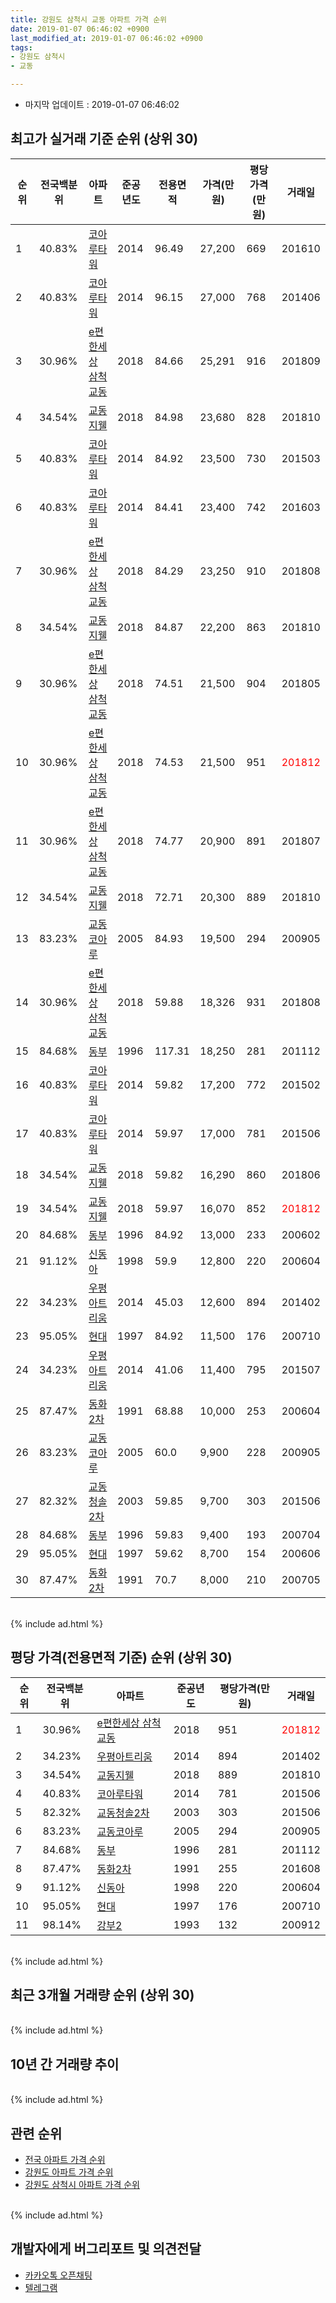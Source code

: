 ```yaml
---
title: 강원도 삼척시 교동 아파트 가격 순위
date: 2019-01-07 06:46:02 +0900
last_modified_at: 2019-01-07 06:46:02 +0900
tags:
- 강원도 삼척시
- 교동

---
```


* 마지막 업데이트 : 2019-01-07 06:46:02

## 최고가 실거래 기준 순위 (상위 30)


|순위|전국백분위|아파트|준공년도|전용면적|가격(만원)|평당가격(만원)|거래일|
|---|---|---|---|---|---|---|---|
|1|40.83%|[코아루타워](https://search.naver.com/search.naver?query=%EA%B0%95%EC%9B%90%EB%8F%84+%EC%82%BC%EC%B2%99%EC%8B%9C+%EA%B5%90%EB%8F%99+%EC%BD%94%EC%95%84%EB%A3%A8%ED%83%80%EC%9B%8C)|2014|96.49|27,200|669|201610|
|2|40.83%|[코아루타워](https://search.naver.com/search.naver?query=%EA%B0%95%EC%9B%90%EB%8F%84+%EC%82%BC%EC%B2%99%EC%8B%9C+%EA%B5%90%EB%8F%99+%EC%BD%94%EC%95%84%EB%A3%A8%ED%83%80%EC%9B%8C)|2014|96.15|27,000|768|201406|
|3|30.96%|[e편한세상 삼척교동](https://search.naver.com/search.naver?query=%EA%B0%95%EC%9B%90%EB%8F%84+%EC%82%BC%EC%B2%99%EC%8B%9C+%EA%B5%90%EB%8F%99+e%ED%8E%B8%ED%95%9C%EC%84%B8%EC%83%81+%EC%82%BC%EC%B2%99%EA%B5%90%EB%8F%99)|2018|84.66|25,291|916|201809|
|4|34.54%|[교동지웰](https://search.naver.com/search.naver?query=%EA%B0%95%EC%9B%90%EB%8F%84+%EC%82%BC%EC%B2%99%EC%8B%9C+%EA%B5%90%EB%8F%99+%EA%B5%90%EB%8F%99%EC%A7%80%EC%9B%B0)|2018|84.98|23,680|828|201810|
|5|40.83%|[코아루타워](https://search.naver.com/search.naver?query=%EA%B0%95%EC%9B%90%EB%8F%84+%EC%82%BC%EC%B2%99%EC%8B%9C+%EA%B5%90%EB%8F%99+%EC%BD%94%EC%95%84%EB%A3%A8%ED%83%80%EC%9B%8C)|2014|84.92|23,500|730|201503|
|6|40.83%|[코아루타워](https://search.naver.com/search.naver?query=%EA%B0%95%EC%9B%90%EB%8F%84+%EC%82%BC%EC%B2%99%EC%8B%9C+%EA%B5%90%EB%8F%99+%EC%BD%94%EC%95%84%EB%A3%A8%ED%83%80%EC%9B%8C)|2014|84.41|23,400|742|201603|
|7|30.96%|[e편한세상 삼척교동](https://search.naver.com/search.naver?query=%EA%B0%95%EC%9B%90%EB%8F%84+%EC%82%BC%EC%B2%99%EC%8B%9C+%EA%B5%90%EB%8F%99+e%ED%8E%B8%ED%95%9C%EC%84%B8%EC%83%81+%EC%82%BC%EC%B2%99%EA%B5%90%EB%8F%99)|2018|84.29|23,250|910|201808|
|8|34.54%|[교동지웰](https://search.naver.com/search.naver?query=%EA%B0%95%EC%9B%90%EB%8F%84+%EC%82%BC%EC%B2%99%EC%8B%9C+%EA%B5%90%EB%8F%99+%EA%B5%90%EB%8F%99%EC%A7%80%EC%9B%B0)|2018|84.87|22,200|863|201810|
|9|30.96%|[e편한세상 삼척교동](https://search.naver.com/search.naver?query=%EA%B0%95%EC%9B%90%EB%8F%84+%EC%82%BC%EC%B2%99%EC%8B%9C+%EA%B5%90%EB%8F%99+e%ED%8E%B8%ED%95%9C%EC%84%B8%EC%83%81+%EC%82%BC%EC%B2%99%EA%B5%90%EB%8F%99)|2018|74.51|21,500|904|201805|
|10|30.96%|[e편한세상 삼척교동](https://search.naver.com/search.naver?query=%EA%B0%95%EC%9B%90%EB%8F%84+%EC%82%BC%EC%B2%99%EC%8B%9C+%EA%B5%90%EB%8F%99+e%ED%8E%B8%ED%95%9C%EC%84%B8%EC%83%81+%EC%82%BC%EC%B2%99%EA%B5%90%EB%8F%99)|2018|74.53|21,500|951|<span style="color:red">201812</span>|
|11|30.96%|[e편한세상 삼척교동](https://search.naver.com/search.naver?query=%EA%B0%95%EC%9B%90%EB%8F%84+%EC%82%BC%EC%B2%99%EC%8B%9C+%EA%B5%90%EB%8F%99+e%ED%8E%B8%ED%95%9C%EC%84%B8%EC%83%81+%EC%82%BC%EC%B2%99%EA%B5%90%EB%8F%99)|2018|74.77|20,900|891|201807|
|12|34.54%|[교동지웰](https://search.naver.com/search.naver?query=%EA%B0%95%EC%9B%90%EB%8F%84+%EC%82%BC%EC%B2%99%EC%8B%9C+%EA%B5%90%EB%8F%99+%EA%B5%90%EB%8F%99%EC%A7%80%EC%9B%B0)|2018|72.71|20,300|889|201810|
|13|83.23%|[교동코아루](https://search.naver.com/search.naver?query=%EA%B0%95%EC%9B%90%EB%8F%84+%EC%82%BC%EC%B2%99%EC%8B%9C+%EA%B5%90%EB%8F%99+%EA%B5%90%EB%8F%99%EC%BD%94%EC%95%84%EB%A3%A8)|2005|84.93|19,500|294|200905|
|14|30.96%|[e편한세상 삼척교동](https://search.naver.com/search.naver?query=%EA%B0%95%EC%9B%90%EB%8F%84+%EC%82%BC%EC%B2%99%EC%8B%9C+%EA%B5%90%EB%8F%99+e%ED%8E%B8%ED%95%9C%EC%84%B8%EC%83%81+%EC%82%BC%EC%B2%99%EA%B5%90%EB%8F%99)|2018|59.88|18,326|931|201808|
|15|84.68%|[동부](https://search.naver.com/search.naver?query=%EA%B0%95%EC%9B%90%EB%8F%84+%EC%82%BC%EC%B2%99%EC%8B%9C+%EA%B5%90%EB%8F%99+%EB%8F%99%EB%B6%80)|1996|117.31|18,250|281|201112|
|16|40.83%|[코아루타워](https://search.naver.com/search.naver?query=%EA%B0%95%EC%9B%90%EB%8F%84+%EC%82%BC%EC%B2%99%EC%8B%9C+%EA%B5%90%EB%8F%99+%EC%BD%94%EC%95%84%EB%A3%A8%ED%83%80%EC%9B%8C)|2014|59.82|17,200|772|201502|
|17|40.83%|[코아루타워](https://search.naver.com/search.naver?query=%EA%B0%95%EC%9B%90%EB%8F%84+%EC%82%BC%EC%B2%99%EC%8B%9C+%EA%B5%90%EB%8F%99+%EC%BD%94%EC%95%84%EB%A3%A8%ED%83%80%EC%9B%8C)|2014|59.97|17,000|781|201506|
|18|34.54%|[교동지웰](https://search.naver.com/search.naver?query=%EA%B0%95%EC%9B%90%EB%8F%84+%EC%82%BC%EC%B2%99%EC%8B%9C+%EA%B5%90%EB%8F%99+%EA%B5%90%EB%8F%99%EC%A7%80%EC%9B%B0)|2018|59.82|16,290|860|201806|
|19|34.54%|[교동지웰](https://search.naver.com/search.naver?query=%EA%B0%95%EC%9B%90%EB%8F%84+%EC%82%BC%EC%B2%99%EC%8B%9C+%EA%B5%90%EB%8F%99+%EA%B5%90%EB%8F%99%EC%A7%80%EC%9B%B0)|2018|59.97|16,070|852|<span style="color:red">201812</span>|
|20|84.68%|[동부](https://search.naver.com/search.naver?query=%EA%B0%95%EC%9B%90%EB%8F%84+%EC%82%BC%EC%B2%99%EC%8B%9C+%EA%B5%90%EB%8F%99+%EB%8F%99%EB%B6%80)|1996|84.92|13,000|233|200602|
|21|91.12%|[신동아](https://search.naver.com/search.naver?query=%EA%B0%95%EC%9B%90%EB%8F%84+%EC%82%BC%EC%B2%99%EC%8B%9C+%EA%B5%90%EB%8F%99+%EC%8B%A0%EB%8F%99%EC%95%84)|1998|59.9|12,800|220|200604|
|22|34.23%|[우평아트리움](https://search.naver.com/search.naver?query=%EA%B0%95%EC%9B%90%EB%8F%84+%EC%82%BC%EC%B2%99%EC%8B%9C+%EA%B5%90%EB%8F%99+%EC%9A%B0%ED%8F%89%EC%95%84%ED%8A%B8%EB%A6%AC%EC%9B%80)|2014|45.03|12,600|894|201402|
|23|95.05%|[현대](https://search.naver.com/search.naver?query=%EA%B0%95%EC%9B%90%EB%8F%84+%EC%82%BC%EC%B2%99%EC%8B%9C+%EA%B5%90%EB%8F%99+%ED%98%84%EB%8C%80)|1997|84.92|11,500|176|200710|
|24|34.23%|[우평아트리움](https://search.naver.com/search.naver?query=%EA%B0%95%EC%9B%90%EB%8F%84+%EC%82%BC%EC%B2%99%EC%8B%9C+%EA%B5%90%EB%8F%99+%EC%9A%B0%ED%8F%89%EC%95%84%ED%8A%B8%EB%A6%AC%EC%9B%80)|2014|41.06|11,400|795|201507|
|25|87.47%|[동화2차](https://search.naver.com/search.naver?query=%EA%B0%95%EC%9B%90%EB%8F%84+%EC%82%BC%EC%B2%99%EC%8B%9C+%EA%B5%90%EB%8F%99+%EB%8F%99%ED%99%942%EC%B0%A8)|1991|68.88|10,000|253|200604|
|26|83.23%|[교동코아루](https://search.naver.com/search.naver?query=%EA%B0%95%EC%9B%90%EB%8F%84+%EC%82%BC%EC%B2%99%EC%8B%9C+%EA%B5%90%EB%8F%99+%EA%B5%90%EB%8F%99%EC%BD%94%EC%95%84%EB%A3%A8)|2005|60.0|9,900|228|200905|
|27|82.32%|[교동청솔2차](https://search.naver.com/search.naver?query=%EA%B0%95%EC%9B%90%EB%8F%84+%EC%82%BC%EC%B2%99%EC%8B%9C+%EA%B5%90%EB%8F%99+%EA%B5%90%EB%8F%99%EC%B2%AD%EC%86%942%EC%B0%A8)|2003|59.85|9,700|303|201506|
|28|84.68%|[동부](https://search.naver.com/search.naver?query=%EA%B0%95%EC%9B%90%EB%8F%84+%EC%82%BC%EC%B2%99%EC%8B%9C+%EA%B5%90%EB%8F%99+%EB%8F%99%EB%B6%80)|1996|59.83|9,400|193|200704|
|29|95.05%|[현대](https://search.naver.com/search.naver?query=%EA%B0%95%EC%9B%90%EB%8F%84+%EC%82%BC%EC%B2%99%EC%8B%9C+%EA%B5%90%EB%8F%99+%ED%98%84%EB%8C%80)|1997|59.62|8,700|154|200606|
|30|87.47%|[동화2차](https://search.naver.com/search.naver?query=%EA%B0%95%EC%9B%90%EB%8F%84+%EC%82%BC%EC%B2%99%EC%8B%9C+%EA%B5%90%EB%8F%99+%EB%8F%99%ED%99%942%EC%B0%A8)|1991|70.7|8,000|210|200705|


<br>
{% include ad.html %}
<br>

## 평당 가격(전용면적 기준) 순위 (상위 30)


|순위|전국백분위|아파트|준공년도|평당가격(만원)|거래일|
|---|---|---|---|---|---|
|1|30.96%|[e편한세상 삼척교동](https://search.naver.com/search.naver?query=%EA%B0%95%EC%9B%90%EB%8F%84+%EC%82%BC%EC%B2%99%EC%8B%9C+%EA%B5%90%EB%8F%99+e%ED%8E%B8%ED%95%9C%EC%84%B8%EC%83%81+%EC%82%BC%EC%B2%99%EA%B5%90%EB%8F%99)|2018|951|<span style="color:red">201812</span>|
|2|34.23%|[우평아트리움](https://search.naver.com/search.naver?query=%EA%B0%95%EC%9B%90%EB%8F%84+%EC%82%BC%EC%B2%99%EC%8B%9C+%EA%B5%90%EB%8F%99+%EC%9A%B0%ED%8F%89%EC%95%84%ED%8A%B8%EB%A6%AC%EC%9B%80)|2014|894|201402|
|3|34.54%|[교동지웰](https://search.naver.com/search.naver?query=%EA%B0%95%EC%9B%90%EB%8F%84+%EC%82%BC%EC%B2%99%EC%8B%9C+%EA%B5%90%EB%8F%99+%EA%B5%90%EB%8F%99%EC%A7%80%EC%9B%B0)|2018|889|201810|
|4|40.83%|[코아루타워](https://search.naver.com/search.naver?query=%EA%B0%95%EC%9B%90%EB%8F%84+%EC%82%BC%EC%B2%99%EC%8B%9C+%EA%B5%90%EB%8F%99+%EC%BD%94%EC%95%84%EB%A3%A8%ED%83%80%EC%9B%8C)|2014|781|201506|
|5|82.32%|[교동청솔2차](https://search.naver.com/search.naver?query=%EA%B0%95%EC%9B%90%EB%8F%84+%EC%82%BC%EC%B2%99%EC%8B%9C+%EA%B5%90%EB%8F%99+%EA%B5%90%EB%8F%99%EC%B2%AD%EC%86%942%EC%B0%A8)|2003|303|201506|
|6|83.23%|[교동코아루](https://search.naver.com/search.naver?query=%EA%B0%95%EC%9B%90%EB%8F%84+%EC%82%BC%EC%B2%99%EC%8B%9C+%EA%B5%90%EB%8F%99+%EA%B5%90%EB%8F%99%EC%BD%94%EC%95%84%EB%A3%A8)|2005|294|200905|
|7|84.68%|[동부](https://search.naver.com/search.naver?query=%EA%B0%95%EC%9B%90%EB%8F%84+%EC%82%BC%EC%B2%99%EC%8B%9C+%EA%B5%90%EB%8F%99+%EB%8F%99%EB%B6%80)|1996|281|201112|
|8|87.47%|[동화2차](https://search.naver.com/search.naver?query=%EA%B0%95%EC%9B%90%EB%8F%84+%EC%82%BC%EC%B2%99%EC%8B%9C+%EA%B5%90%EB%8F%99+%EB%8F%99%ED%99%942%EC%B0%A8)|1991|255|201608|
|9|91.12%|[신동아](https://search.naver.com/search.naver?query=%EA%B0%95%EC%9B%90%EB%8F%84+%EC%82%BC%EC%B2%99%EC%8B%9C+%EA%B5%90%EB%8F%99+%EC%8B%A0%EB%8F%99%EC%95%84)|1998|220|200604|
|10|95.05%|[현대](https://search.naver.com/search.naver?query=%EA%B0%95%EC%9B%90%EB%8F%84+%EC%82%BC%EC%B2%99%EC%8B%9C+%EA%B5%90%EB%8F%99+%ED%98%84%EB%8C%80)|1997|176|200710|
|11|98.14%|[강부2](https://search.naver.com/search.naver?query=%EA%B0%95%EC%9B%90%EB%8F%84+%EC%82%BC%EC%B2%99%EC%8B%9C+%EA%B5%90%EB%8F%99+%EA%B0%95%EB%B6%802)|1993|132|200912|


<br>
{% include ad.html %}
<br>

## 최근 3개월 거래량 순위 (상위 30)


<div style="width:100%;">
    <canvas id="deal_count_ranking" height="250"></canvas>
</div>


<script>
new Chart(document.getElementById("deal_count_ranking"), {
    type: 'horizontalBar',
    data: {
        labels: ['동부', '코아루타워', 'e편한세상 삼척교동', '교동코아루', '교동청솔2차', '신동아', '교동지웰'],
        datasets: [{
            label: '실거래 수',
            data: [5, 5, 4, 3, 3, 1, 1],
            borderColor: "rgba(255, 0, 128, 1)",
            backgroundColor: "rgba(255, 0, 128, 0.5)",
            fill: false,
        }]
    },
    options: {
        responsive: true,
        title: {
            display: true,
            text: '최근 3개월 거래량 순위'
        },
        tooltips: {
            mode: 'index',
            intersect: false,
            callbacks: {
                title: function(tooltipItems, data) {
                    return "실거래 수:";
                },
                label: function(tooltipItem, data) {
                    return data.labels[tooltipItem.index] + ": " + tooltipItem.xLabel;
                }
            }
        },
        hover: {
            mode: 'nearest',
            intersect: true
        },
        scales: {
            xAxes: [{
                display: true,
                scaleLabel: {
                    display: true,
                    labelString: '실거래 수'
                },
                ticks: {
                    suggestedMin: 0,
                }
            }],
            yAxes: [{
                display: true,
                ticks: {
                    autoSkip: false,
                    callback: function(value, index, values) {
                        if (value.length > 15)
                            return value.substr(0, 13) + "...";
                        else
                            return value;
                    }
                },
                scaleLabel: {
                    display: false,
                }
            }]
        }
    }
});

</script>


<br>
{% include ad.html %}
<br>

## 10년 간 거래량 추이


<div style="width:100%;">
    <canvas id="deal_progress" height="250"></canvas>
</div>

<script>
new Chart(document.getElementById("deal_progress"), {
    type: 'line',
    data: {
        labels: ['200901','200902','200903','200904','200905','200906','200907','200908','200909','200910','200911','200912','201001','201002','201003','201004','201005','201006','201007','201008','201009','201010','201011','201012','201101','201102','201103','201104','201105','201106','201107','201108','201109','201110','201111','201112','201201','201202','201203','201204','201205','201206','201207','201208','201209','201210','201211','201212','201301','201302','201303','201304','201305','201306','201307','201308','201309','201310','201311','201312','201401','201402','201403','201404','201405','201406','201407','201408','201409','201410','201411','201412','201501','201502','201503','201504','201505','201506','201507','201508','201509','201510','201511','201512','201601','201602','201603','201604','201605','201606','201607','201608','201609','201610','201611','201612','201701','201702','201703','201704','201705','201706','201707','201708','201709','201710','201711','201712','201801','201802','201803','201804','201805','201806','201807','201808','201809','201810','201811','201812','201901'],
        datasets: [{
            label: '실거래 수',
            pointRadius: 1,
            data: [6, 13, 17, 9, 50, 43, 20, 7, 13, 21, 17, 10, 9, 8, 14, 7, 8, 3, 9, 3, 9, 6, 9, 7, 6, 9, 14, 15, 9, 10, 7, 9, 11, 3, 12, 15, 7, 11, 7, 9, 10, 9, 6, 4, 5, 5, 5, 8, 12, 16, 12, 6, 9, 9, 3, 11, 8, 9, 8, 5, 9, 14, 17, 20, 12, 17, 13, 19, 14, 14, 16, 16, 10, 13, 18, 20, 10, 19, 16, 10, 10, 11, 17, 15, 12, 16, 22, 16, 16, 16, 13, 12, 9, 14, 15, 11, 24, 12, 9, 10, 9, 4, 8, 15, 9, 6, 9, 12, 18, 7, 25, 19, 20, 11, 17, 27, 14, 26, 10, 12, 0],
            borderColor: "rgba(255, 201, 14, 1)",
            backgroundColor: "rgba(255, 201, 14, 0.5)",
            fill: true,
        }]
    },
    options: {
        responsive: true,
        title: {
            display: true,
            text: '10년간 거래량 추이'
        },
        tooltips: {
            mode: 'index',
            intersect: false,
        },
        hover: {
            mode: 'nearest',
            intersect: true
        },
        scales: {
            xAxes: [{
                display: true,
                scaleLabel: {
                    display: true,
                    labelString: '년/월'
                }
            }],
            yAxes: [{
                display: true,
                ticks: {
                    suggestedMin: 0,
                },
                scaleLabel: {
                    display: true,
                    labelString: '실거래 수'
                }
            }]
        }
    }
});

</script>


<br>
{% include ad.html %}
<br>

## 관련 순위

- [전국 아파트 가격 순위](https://inasie.github.io/apt-ranking/전국)
- [강원도 아파트 가격 순위](https://inasie.github.io/apt-ranking/강원도)
- [강원도 삼척시 아파트 가격 순위](https://inasie.github.io/apt-ranking/강원도-삼척시)


<br>
{% include ad.html %}
<br>

## 개발자에게 버그리포트 및 의견전달

- [카카오톡 오픈채팅](https://open.kakao.com/o/gLJUAP4)
- [텔레그램](https://t.me/inasie)

